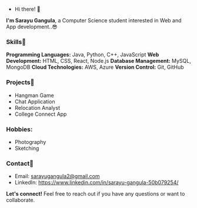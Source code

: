 
- Hi there! 👋

**I'm Sarayu Gangula**, a Computer Science student interested in Web and App development..😎

### Skills🤹
**Programming Languages:** Java, Python, C++, JavaScript
**Web Development:** HTML, CSS, React, Node.js
**Database Management:** MySQL, MongoDB
**Cloud Technologies:** AWS, Azure
**Version Control:** Git, GitHub

### Projects🦾
* Hangman Game
* Chat Application
* Relocation Analyst
* College Connect App

### Hobbies:
* Photography
* Sketching
 
### Contact📱
* Email: sarayugangula2@gmail.com
* LinkedIn: https://www.linkedin.com/in/sarayu-gangula-50b079254/

**Let's connect!** Feel free to reach out if you have any questions or want to collaborate.

